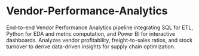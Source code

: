 # Vendor-Performance-Analytics
End-to-end Vendor Performance Analytics pipeline integrating SQL for ETL, Python for EDA and metric computation, and Power BI for interactive dashboards. Analyzes vendor profitability, freight-to-sales ratios, and stock turnover to derive data-driven insights for supply chain optimization.
